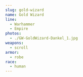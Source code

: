 ```yaml
---
slug: gold-wizard
name: Gold Wizard
line:
  - Warhammer
  - Empire
photos:
  - ./GW-GoldWizard-Dankel_1.jpg
weapons:
  - scroll
armor:
  - robe
race:
  - human
---
```


